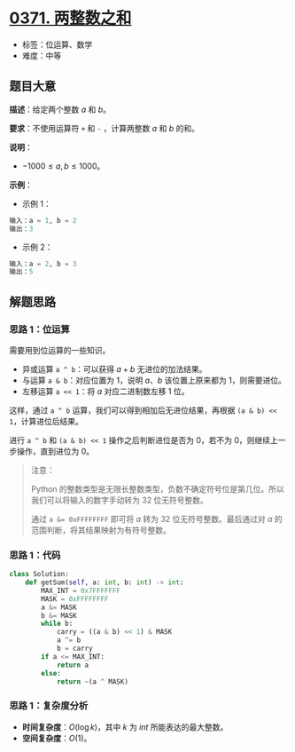 # [0371. 两整数之和](https://leetcode.cn/problems/sum-of-two-integers/)

- 标签：位运算、数学
- 难度：中等

## 题目大意

**描述**：给定两个整数 $a$ 和 $b$。

**要求**：不使用运算符 `+` 和 `-` ，计算两整数 $a$ 和 $b$ 的和。

**说明**：

- $-1000 \le a, b \le 1000$。

**示例**：

- 示例 1：

```python
输入：a = 1, b = 2
输出：3
```

- 示例 2：

```python
输入：a = 2, b = 3
输出：5
```

## 解题思路

### 思路 1：位运算

需要用到位运算的一些知识。

- 异或运算 `a ^ b`：可以获得 $a + b$ 无进位的加法结果。
- 与运算 `a & b`：对应位置为 $1$，说明 $a$、$b$ 该位置上原来都为 $1$，则需要进位。
- 左移运算 `a << 1`：将 $a$ 对应二进制数左移 $1$ 位。

这样，通过 `a ^ b` 运算，我们可以得到相加后无进位结果，再根据 `(a & b) << 1`，计算进位后结果。

进行 `a ^ b` 和 `(a & b) << 1` 操作之后判断进位是否为 $0$，若不为 $0$，则继续上一步操作，直到进位为 $0$。

> 注意：
>
> Python 的整数类型是无限长整数类型，负数不确定符号位是第几位。所以我们可以将输入的数字手动转为 $32$ 位无符号整数。
>
> 通过 `a &= 0xFFFFFFFF` 即可将 $a$ 转为 $32$ 位无符号整数。最后通过对 $a$ 的范围判断，将其结果映射为有符号整数。

### 思路 1：代码

```python
class Solution:
    def getSum(self, a: int, b: int) -> int:
        MAX_INT = 0x7FFFFFFF
        MASK = 0xFFFFFFFF
        a &= MASK
        b &= MASK
        while b:
            carry = ((a & b) << 1) & MASK
            a ^= b
            b = carry
        if a <= MAX_INT:
            return a
        else:
            return ~(a ^ MASK)
```

### 思路 1：复杂度分析

- **时间复杂度**：$O(\log k)$，其中 $k$ 为 $int$ 所能表达的最大整数。
- **空间复杂度**：$O(1)$。


